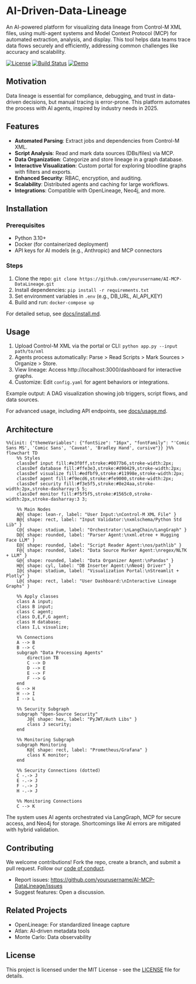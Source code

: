 # AI-Driven-Data-Lineage

An AI-powered platform for visualizing data lineage from Control-M XML files, using multi-agent systems and Model Context Protocol (MCP) for automated extraction, analysis, and display. This tool helps data teams trace data flows securely and efficiently, addressing common challenges like accuracy and scalability.

[![License](https://img.shields.io/badge/License-MIT-blue.svg)](https://opensource.org/licenses/MIT)
[![Build Status](https://img.shields.io/badge/Build-Passing-green.svg)](https://example.com/build)
[![Demo](https://img.shields.io/badge/Demo-Live-orange.svg)](https://example.com/demo)

## Motivation
Data lineage is essential for compliance, debugging, and trust in data-driven decisions, but manual tracing is error-prone. This platform automates the process with AI agents, inspired by industry needs in 2025.

## Features
- **Automated Parsing**: Extract jobs and dependencies from Control-M XML.
- **Script Analysis**: Read and mark data sources (DBs/files) via MCP.
- **Data Organization**: Categorize and store lineage in a graph database.
- **Interactive Visualization**: Custom portal for exploring bloodline graphs with filters and exports.
- **Enhanced Security**: RBAC, encryption, and auditing.
- **Scalability**: Distributed agents and caching for large workflows.
- **Integrations**: Compatible with OpenLineage, Neo4j, and more.

## Installation
### Prerequisites
- Python 3.10+
- Docker (for containerized deployment)
- API keys for AI models (e.g., Anthropic) and MCP connectors

### Steps
1. Clone the repo: `git clone https://github.com/yourusername/AI-MCP-DataLineage.git`
2. Install dependencies: `pip install -r requirements.txt`
3. Set environment variables in `.env` (e.g., DB_URL, AI_API_KEY)
4. Build and run: `docker-compose up`

For detailed setup, see [docs/install.md](docs/install.md).

## Usage
1. Upload Control-M XML via the portal or CLI: `python app.py --input path/to/xml`
2. Agents process automatically: Parse > Read Scripts > Mark Sources > Organize > Store.
3. View lineage: Access http://localhost:3000/dashboard for interactive graphs.
4. Customize: Edit `config.yaml` for agent behaviors or integrations.

Example output: A DAG visualization showing job triggers, script flows, and data sources.

For advanced usage, including API endpoints, see [docs/usage.md](docs/usage.md).

## Architecture
```mermaid
%%{init: {"themeVariables": {"fontSize": "16px", "fontFamily": "'Comic Sans MS', 'Comic Sans', 'Caveat', 'Bradley Hand', cursive"}} }%%
flowchart TD
    %% Styles
    classDef input fill:#e3f0ff,stroke:#0077b6,stroke-width:2px;
    classDef database fill:#ffe3e3,stroke:#d90429,stroke-width:2px;
    classDef visualize fill:#edfbf9,stroke:#11998e,stroke-width:2px;
    classDef agent fill:#f9ecd6,stroke:#fe9000,stroke-width:2px;
    classDef security fill:#f3e5f5,stroke:#8e24aa,stroke-width:2px,stroke-dasharray:5 5;
    classDef monitor fill:#f5f5f5,stroke:#1565c0,stroke-width:2px,stroke-dasharray:3 3;

    %% Main Nodes
    A@{ shape: lean-r, label: "User Input:\nControl-M XML File" }
    B@{ shape: rect, label: "Input Validator:\nxmlschema/Python Std Lib" }
    C@{ shape: stadium, label: "Orchestrator:\nLangChain/LangGraph" }
    D@{ shape: rounded, label: "Parser Agent:\nxml.etree + Hugging Face LLM" }
    E@{ shape: rounded, label: "Script Reader Agent:\nos/pathlib" }
    F@{ shape: rounded, label: "Data Source Marker Agent:\nregex/NLTK + LLM" }
    G@{ shape: rounded, label: "Data Organizer Agent:\nPandas" }
    H@{ shape: cyl, label: "DB Inserter Agent:\nNeo4j Driver" }
    I@{ shape: stadium, label: "Visualization Portal:\nStreamlit + Plotly" }
    L@{ shape: rect, label: "User Dashboard:\nInteractive Lineage Graphs" }

    %% Apply classes
    class A input;
    class B input;
    class C agent;
    class D,E,F,G agent;
    class H database;
    class I,L visualize;

    %% Connections
    A --> B
    B --> C
    subgraph "Data Processing Agents"
        direction TB
        C --> D
        D --> E
        E --> F
        F --> G
    end
    G --> H
    H --> I
    I --> L

    %% Security Subgraph
    subgraph "Open-Source Security"
        J@{ shape: hex, label: "PyJWT/Auth Libs" }
        class J security;
    end

    %% Monitoring Subgraph
    subgraph Monitoring
        K@{ shape: rect, label: "Prometheus/Grafana" }
        class K monitor;
    end

    %% Security Connections (dotted)
    C -.-> J
    E -.-> J
    F -.-> J
    H -.-> J

    %% Monitoring Connections
    C --> K
```

The system uses AI agents orchestrated via LangGraph, MCP for secure access, and Neo4j for storage. Shortcomings like AI errors are mitigated with hybrid validation.

## Contributing
We welcome contributions! Fork the repo, create a branch, and submit a pull request. Follow our [code of conduct](CODE_OF_CONDUCT.md).

- Report issues: https://github.com/yourusername/AI-MCP-DataLineage/issues
- Suggest features: Open a discussion.

## Related Projects
- OpenLineage: For standardized lineage capture[](https://openlineage.io/)
- Atlan: AI-driven metadata tools[](https://atlan.com/)
- Monte Carlo: Data observability[](https://www.montecarlodata.com/)

## License
This project is licensed under the MIT License - see the [LICENSE](LICENSE) file for details.
